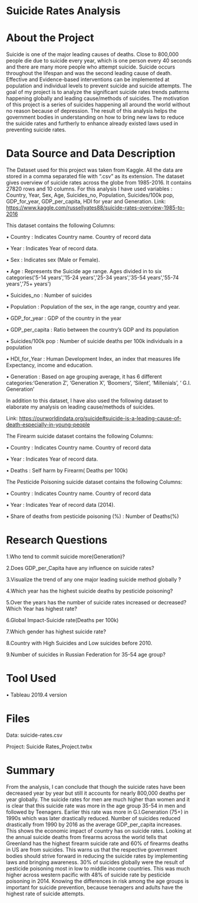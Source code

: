 # Suicide Rates Analysis

# About the Project

Suicide is one of the major leading causes of deaths. Close to 800,000 people die due to suicide every year, which is one person every 40 seconds and there are many more people who attempt suicide. Suicide occurs throughout the lifespan and was the second leading cause of death. Effective and Evidence-based interventions can be implemented at population and individual levels to prevent suicide and suicide attempts. The goal of my project is to analyze the significant suicide rates trends patterns happening globally and leading cause/methods of suicides. The motivation of this project is a series of suicides happening all around the world without no reason because of depression. The result of this analysis helps the government bodies in understanding on how to bring new laws to reduce the suicide rates and furtherly to enhance already existed laws used in preventing suicide rates.

# Data Source and Data Description

The Dataset used for this project was taken from Kaggle. All the data are stored in a comma separated file with “.csv” as its extension. The dataset gives overview of suicide rates across the globe from 1985-2016. It contains 27820 rows and 10 columns. For this analysis I have used variables : Country, Year, Sex, Age, Suicides_no, Population, Suicides/100k pop, GDP_for_year, GDP_per_capita, HDI for year and Generation.
Link: https://www.kaggle.com/russellyates88/suicide-rates-overview-1985-to-2016

This dataset contains the following Columns:

•	Country	           : Indicates Country name. Country of record data

•	Year               : Indicates Year of record data.

•	Sex                : Indicates sex (Male or Female).

•	Age                : Represents the Suicide age range. Ages divided in to six categories('5-14 years','15-24 years','25-34 years','35-54 years','55-74 years','75+ years')

•	Suicides_no        : Number of suicides

•	Population         : Population of the sex, in the age range, country and year.

•	GDP_for_year       : GDP of the country in the year

•	GDP_per_capita     : Ratio between the country’s GDP  and its population

•	Suicides/100k pop  : Number of suicide deaths per 100k individuals in a population

•	HDI_for_Year       : Human Development Index, an index that measures life Expectancy, income and education.   

•	Generation         : Based on age grouping average, it has 6 different categories:‘Generation Z’, ‘Generation X’, ‘Boomers’, ‘Silent’, ‘Millenials’, ‘ G.I. Generation’ 


In addition to this dataset, I have also used the following dataset to elaborate my analysis on leading cause/methods of suicides.

Link: https://ourworldindata.org/suicide#suicide-is-a-leading-cause-of-death-especially-in-young-people

The Firearm suicide dataset contains the following Columns:
	
•	Country	           : Indicates Country name. Country of record data

•	Year               : Indicates Year of record data.

•	Deaths	           : Self harm by Firearm( Deaths per 100k)

The Pesticide Poisoning suicide dataset contains the following Columns:
	
•	Country	           : Indicates Country name. Country of record data

•	Year               : Indicates Year of record data (2014).

•	Share of deaths from pesticide poisoning (%) : Number of Deaths(%)

# Research Questions

1.Who tend to commit suicide more(Generation)?

2.Does GDP_per_Capita have any influence on suicide rates?

3.Visualize the trend of any one major leading suicide method globally ?

4.Which year has the highest suicide deaths by pesticide poisoning?

5.Over the years has the number of suicide rates increased or decreased? Which Year has highest rate?

6.Global Impact-Suicide rate(Deaths per 100k)

7.Which gender has highest suicide rate?

8.Country with High Suicides and Low suicides before 2010.

9.Number of suicides in Russian Federation for 35-54 age group?

# Tool Used
•	Tableau 2019.4 version

# Files
Data: suicide-rates.csv

Project:
Suicide Rates_Project.twbx

# Summary 

From the analysis, I can conclude that though the suicide rates have been decreased year by year but still it accounts for nearly 800,000 deaths per year globally. The suicide rates for men are much higher than women and it is clear that this suicide rate was more in the age group 35-54 in men and followed by Teenagers. Earlier this rate was more in G.I.Generation (75+) in 1990s which was later drastically reduced. Number of suicides reduced drastically from 1990 by 2016 as the average GDP_per_capita increases. This shows 
the economic impact of country has on suicide rates. Looking at the annual suicide deaths from firearms across the world tells that Greenland has the highest firearm suicide rate and  60% of firearms deaths in US are from suicides. This warns us that  the respective government bodies should strive forward in reducing the suicide rates by implementing laws and bringing awareness. 30% of suicides globally were the result of pesticide poisoning most in low to middle income countries. This was much higher across western pacific with 48% of suicide rate by pesticide poisoning in 2014. Knowing the differences in risk among the age groups is important for suicide prevention, because teenagers and adults have the highest rate of suicide attempts.
